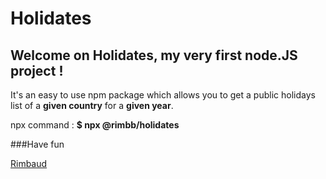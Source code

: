 # Holidates

## Welcome on Holidates, my very first node.JS project !

It's an easy to use npm package which allows you to get a public holidays list of a **given country** for a **given year**.

npx command :
**$ npx @rimbb/holidates**

###Have fun

[Rimbaud](https://github.com/rimbb)
